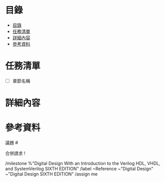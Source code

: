 <!--
參閱-Digital Design With an Introduction to the Verilog HDL, VHDL, and SystemVerilog SIXTH EDITION 類型議題與合併請求通用範例

標題規則：

- Reference Digital Design SIXTH EDITION 摘要（盡量為英文，如果不行中文即可）
- Reference Digital Design SIXTH EDITION Name 摘要（盡量為英文，如果不行中文即可）

目的：

用於安排詳閱、實作與實現《數位邏輯設計 第六版》，Digital Design With an Introduction to the Verilog HDL, VHDL, and SystemVerilog SIXTH EDITION課本內相關的任務、議題、提交、合併請求、任務流程看板、里程碑、流程、專案或計畫，可以提供詳細的說明與安排。

紀錄重點：

詳細紀錄詳閱、實作與實現《數位邏輯設計 第六版》，Digital Design With an Introduction to the Verilog HDL, VHDL, and SystemVerilog SIXTH EDITION課本內相關任務、議題、提交、合併請求、任務流程看板、里程碑、流程、專案或計畫，以提供他人查看或被指派完成時有詳細的說明可以使用。

說明：

當有詳閱、實作與實現《數位邏輯設計 第六版》，Digital Design With an Introduction to the Verilog HDL, VHDL, and SystemVerilog SIXTH EDITION課本內相關任務、議題、提交、合併請求、任務流程看板、里程碑、流程、專案或計畫需要安排、規劃或提出時，可以通過此議題來建立。此外除了安排，還可以用於檔案共用、事情討論與總結等功用，並搭配標籤、里程碑等快速找到指定的議題。

內容以16小時內完成為主，如果不能在16小時完成該議題，要再拆解議題的內容與任務。

當然此議題為暫時建立安排的，如果實際使用時發現需要更詳細規劃不同議題類型可以再新增其他種類。

-->

# 目錄
<!--
目錄應當由Atom自動產生最為佳，請使用Atom編輯並使用markdown-preview-enhanced。

套件網址：https://atom.io/packages/markdown-preview-enhanced
-->

<!-- @import "[TOC]" {cmd="toc" depthFrom=1 depthTo=6 orderedList=false} -->
<!-- code_chunk_output -->

- [目錄](#目錄)
- [任務清單](#任務清單)
- [詳細內容](#詳細內容)
- [參考資料](#參考資料)

<!-- /code_chunk_output -->

# 任務清單
<!--
安排任務的清單，單配勾選的任務。
-->

- [ ] 章節名稱

# 詳細內容

# 參考資料
<!--
這項議題要閱讀的相關資訊，請依照格式填寫。

- [網頁標題名稱](連結)
- [網頁標題名稱](連結)
- [網頁標題名稱](連結)

-->

議題 #

合併請求 !

/milestone %"Digital Design With an Introduction to the Verilog HDL, VHDL, and SystemVerilog SIXTH EDITION"
/label ~Reference ~"Digital Design" ~"Digital Design SIXTH EDITION"
/assign me
